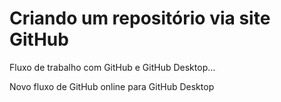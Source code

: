 # Criando um repositório via site GitHub

Fluxo de trabalho com GitHub e GitHub Desktop...

Novo fluxo de GitHub online para GitHub Desktop
